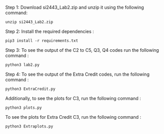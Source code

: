 Step 1: Download si2443_Lab2.zip and unzip it using the following command:
```
unzip si2443_Lab2.zip
```
Step 2: Install the required dependencies : 

```
pip3 install -r requirements.txt
```

Step 3: To see the output of the C2 to C5, Q3, Q4 codes run the following command :

```
python3 lab2.py
```

Step 4: To see the output of the Extra Credit codes, run the following command :

```
python3 ExtraCredit.py
```
Additionally, to see the plots for C3, run the following command :
```
python3 plots.py
```
To see the plots for Extra Credit C3, run the following command :
```
python3 Extraplots.py
```
